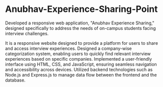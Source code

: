 # Anubhav-Experience-Sharing-Point
Developed a responsive web application, "Anubhav Experience Sharing," designed specifically to address the needs of on-campus students facing interview challenges.

It is a responsive website designed to provide a platform for users to share and access interview experiences.
Designed a company-wise categorization system, enabling users to quickly find relevant interview experiences based on specific companies.
Implemented a user-friendly interface using HTML, CSS, and JavaScript, ensuring seamless navigation and accessibility across devices.
Utilized backend technologies such as Node.js and Express.js to manage data flow between the frontend and the database.
